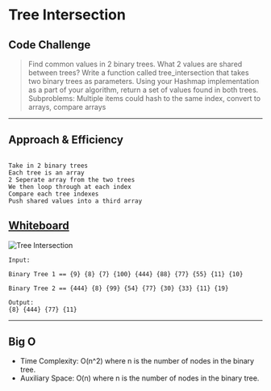 # Tree Intersection

## Code Challenge

>Find common values in 2 binary trees. What 2 values are shared between trees?
>Write a function called tree_intersection that takes two binary trees as parameters.
Using your Hashmap implementation as a part of your algorithm, return a set of values found in both trees.
>Subproblems:
Multiple items could hash to the same index, convert to arrays, compare arrays

---

## Approach & Efficiency

```

Take in 2 binary trees
Each tree is an array
2 Seperate array from the two trees
We then loop through at each index
Compare each tree indexes
Push shared values into a third array

```

## [Whiteboard](https://miro.com/app/board/uXjVPdgoi_Q=/)

![Tree Intersection](https://user-images.githubusercontent.com/107226923/200616136-36d398c3-46a7-4700-bc7b-98bf1bc44d38.png)

```
Input:

Binary Tree 1 == {9} {8} {7} {100} {444} {88} {77} {55} {11} {10}

Binary Tree 2 == {444} {8} {99} {54} {77} {30} {33} {11} {19}

Output:
{8} {444} {77} {11}

```
---

## Big O

- Time Complexity: O(n^2) where n is the number of nodes in the binary tree.
- Auxiliary Space: O(n) where n is the number of nodes in the binary tree.

